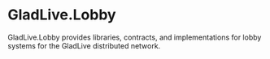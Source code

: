 # GladLive.Lobby
GladLive.Lobby provides libraries, contracts, and implementations for lobby systems for the GladLive distributed network.
